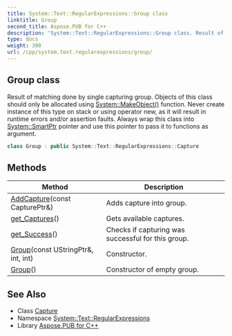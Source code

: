 ```yaml
---
title: System::Text::RegularExpressions::Group class
linktitle: Group
second_title: Aspose.PUB for C++
description: 'System::Text::RegularExpressions::Group class. Result of matching done by single capturing group. Objects of this class should only be allocated using System::MakeObject() function. Never create instance of this type on stack or using operator new, as it will result in runtime errors and/or assertion faults. Always wrap this class into System::SmartPtr pointer and use this pointer to pass it to functions as argument in C++.'
type: docs
weight: 300
url: /cpp/system.text.regularexpressions/group/
---
```

## Group class


Result of matching done by single capturing group. Objects of this class should only be allocated using [System::MakeObject()](../../system/makeobject/) function. Never create instance of this type on stack or using operator new, as it will result in runtime errors and/or assertion faults. Always wrap this class into [System::SmartPtr](../../system/smartptr/) pointer and use this pointer to pass it to functions as argument.

```cpp
class Group : public System::Text::RegularExpressions::Capture
```

## Methods

| Method | Description |
| --- | --- |
| [AddCapture](./addcapture/)(const CapturePtr\&) | Adds capture into group. |
| [get_Captures](./get_captures/)() | Gets available captures. |
| [get_Success](./get_success/)() | Checks if capturing was successful for this group. |
| [Group](./group/)(const UStringPtr\&, int, int) | Constructor. |
| [Group](./group/)() | Constructor of empty group. |
## See Also

* Class [Capture](../capture/)
* Namespace [System::Text::RegularExpressions](../)
* Library [Aspose.PUB for C++](../../)
